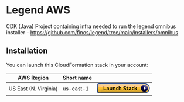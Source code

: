 

# Legend AWS

CDK (Java) Project containing infra needed to run the legend omnibus installer - https://github.com/finos/legend/tree/main/installers/omnibus

## Installation

You can launch this CloudFormation stack in your account:

| AWS Region | Short name | |
| -- | -- | -- |
| US East (N. Virginia) | us-east-1 | [![cloudformation-launch-button](images/cloudformation-launch-stack.png)](https://console.aws.amazon.com/cloudformation/home?region=us-east-1#/stacks/new?stackName=Production&templateURL=https://legend-box.s3.amazonaws.com/template.yaml) |
